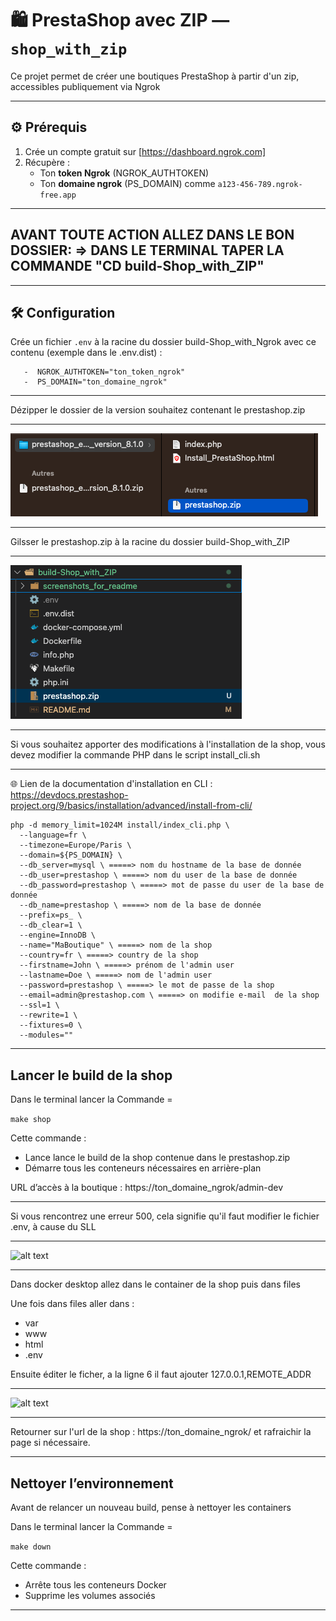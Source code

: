# 🛍️ PrestaShop avec ZIP — `shop_with_zip`

Ce projet permet de créer une boutiques PrestaShop à partir d'un zip, accessibles publiquement via Ngrok

---

## ⚙️ Prérequis

1. Crée un compte gratuit sur [https://dashboard.ngrok.com]
2. Récupère :
   - Ton **token Ngrok** (NGROK_AUTHTOKEN)
   - Ton **domaine ngrok** (PS_DOMAIN) comme `a123-456-789.ngrok-free.app`

---

##  AVANT TOUTE ACTION ALLEZ DANS LE BON DOSSIER: => DANS LE TERMINAL TAPER LA COMMANDE "CD build-Shop_with_ZIP"

---

## 🛠️ Configuration

Crée un fichier `.env` à la racine du dossier build-Shop_with_Ngrok avec ce contenu (exemple dans le .env.dist) :
```
   -  NGROK_AUTHTOKEN="ton_token_ngrok"
   -  PS_DOMAIN="ton_domaine_ngrok"

```

---

Dézipper le dossier de la version souhaitez contenant le prestashop.zip

---

![alt text](/build-Shop_with_ZIP/screenshots_for_readme/image.png)

---

Gilsser le prestashop.zip à la racine du dossier build-Shop_with_ZIP

---

![alt text](/build-Shop_with_ZIP/screenshots_for_readme/image1.png)

---

Si vous souhaitez apporter des modifications à l'installation de la shop, vous devez modifier la commande PHP dans le script install_cli.sh

---

🌐 Lien de la documentation d'installation en CLI : https://devdocs.prestashop-project.org/9/basics/installation/advanced/install-from-cli/

```
php -d memory_limit=1024M install/index_cli.php \
  --language=fr \
  --timezone=Europe/Paris \
  --domain=${PS_DOMAIN} \
  --db_server=mysql \ =====> nom du hostname de la base de donnée
  --db_user=prestashop \ =====> nom du user de la base de donnée
  --db_password=prestashop \ =====> mot de passe du user de la base de donnée
  --db_name=prestashop \ =====> nom de la base de donnée
  --prefix=ps_ \
  --db_clear=1 \
  --engine=InnoDB \
  --name="MaBoutique" \ =====> nom de la shop
  --country=fr \ =====> country de la shop
  --firstname=John \ =====> prénom de l'admin user 
  --lastname=Doe \ =====> nom de l'admin user 
  --password=prestashop \ =====> le mot de passe de la shop
  --email=admin@prestashop.com \ =====> on modifie e-mail  de la shop
  --ssl=1 \
  --rewrite=1 \
  --fixtures=0 \
  --modules=""
```
---


## Lancer le build de la shop

Dans le terminal lancer la Commande = 

```make shop```
      
Cette commande :
   - Lance lance le build de la shop contenue dans le prestashop.zip
   - Démarre tous les conteneurs nécessaires en arrière-plan

URL d’accès à la boutique : https://ton_domaine_ngrok/admin-dev

---

Si vous rencontrez une erreur 500, cela signifie qu'il faut modifier le fichier .env, à cause du SLL

---

![alt text](/build-Shop_with_ZIP/screenshots_for_readme/image6.png)

---

Dans docker desktop allez dans le container de la shop puis dans files

Une fois dans files aller dans : 
   - var
   - www
   - html
   - .env

Ensuite éditer le ficher, a la ligne 6 il faut ajouter 127.0.0.1,REMOTE_ADDR

---

![alt text](/build-Shop_with_ZIP/screenshots_for_readme/image7.png)

---

Retourner sur l'url de la shop : https://ton_domaine_ngrok/ et rafraichir la page si nécessaire.

---

## Nettoyer l’environnement

Avant de relancer un nouveau build, pense à nettoyer les containers

Dans le terminal lancer la Commande = 

```make down```

Cette commande :
   - Arrête tous les conteneurs Docker
   - Supprime les volumes associés
   
---
